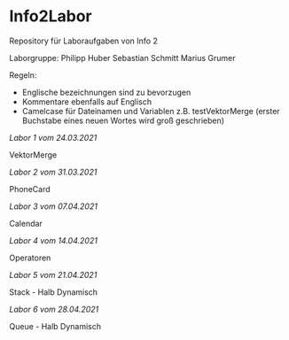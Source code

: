 # Info2Labor
Repository für Laboraufgaben von Info 2

Laborgruppe:
Philipp Huber
Sebastian Schmitt
Marius Grumer

Regeln:
- Englische bezeichnungen sind zu bevorzugen
- Kommentare ebenfalls auf Englisch
- Camelcase für Dateinamen und Variablen z.B. testVektorMerge (erster Buchstabe eines neuen Wortes wird groß geschrieben)

*Labor 1 vom 24.03.2021*

  VektorMerge
  
 *Labor 2 vom 31.03.2021*
 
  PhoneCard
  
  *Labor 3 vom 07.04.2021*
  
  Calendar
  
   *Labor 4 vom 14.04.2021*
   
  Operatoren
  
   *Labor 5 vom 21.04.2021*
   
  Stack   - Halb Dynamisch
  
   *Labor 6 vom 28.04.2021*
   
  Queue   - Halb Dynamisch
  

